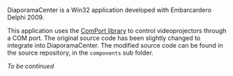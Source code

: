 DiaporamaCenter is a Win32 application developed with Embarcardero Delphi 2009.

This application uses the [ComPort library](http://sourceforge.net/projects/comport/) to control videoprojectors through a COM port.
The original source code has been slightly changed to integrate into DiaporamaCenter. The modified source code can be found in the source repository, in the `components` sub folder.

_To be continued_